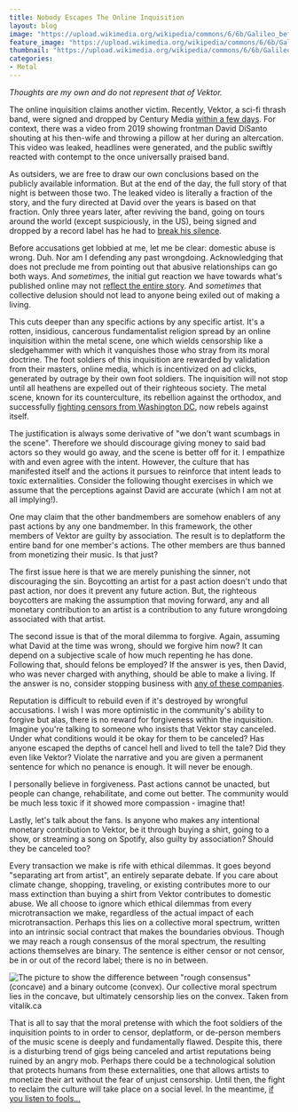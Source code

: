 ```yaml
---
title: Nobody Escapes The Online Inquisition
layout: blog
image: "https://upload.wikimedia.org/wikipedia/commons/6/6b/Galileo_before_the_Holy_Office_-_Joseph-Nicolas_Robert-Fleury%2C_1847.png"
feature_image: "https://upload.wikimedia.org/wikipedia/commons/6/6b/Galileo_before_the_Holy_Office_-_Joseph-Nicolas_Robert-Fleury%2C_1847.png"
thumbnail: "https://upload.wikimedia.org/wikipedia/commons/6/6b/Galileo_before_the_Holy_Office_-_Joseph-Nicolas_Robert-Fleury%2C_1847.png"
categories:
- Metal
---
```

*Thoughts are my own and do not represent that of Vektor.*

The online inquisition claims another victim. Recently, Vektor, a sci-fi thrash band, were signed and dropped by Century Media [within a few days](https://metalinjection.net/news/century-media-signs-drops-vektor-in-the-same-week).  For context, there was a video from 2019 showing frontman David DiSanto shouting at his then-wife and throwing a pillow at her during an altercation. This video was leaked, headlines were generated, and the public swiftly reacted with contempt to the once universally praised band.

As outsiders, we are free to draw our own conclusions based on the publicly available information. But at the end of the day, the full story of that night is between those two. The leaked video is literally a fraction of the story, and the fury directed at David over the years is based on that fraction. Only three years later, after reviving the band, going on tours around the world (except suspiciously, in the US), being signed and dropped by a record label has he had to [break his silence](https://www.youtube.com/watch?v=OS66FIG2WSI&feature=youtu.be).

Before accusations get lobbied at me, let me be clear: domestic abuse is wrong. Duh. Nor am I defending any past wrongdoing. Acknowledging that does not preclude me from pointing out that abusive relationships can go both ways. And _sometimes_, the initial gut reaction we have towards what's published online may not [reflect the entire story](https://en.wikipedia.org/wiki/Depp_v._Heard). And _sometimes_ that collective delusion should not lead to anyone being exiled out of making a living.

This cuts deeper than any specific actions by any specific artist. It's a rotten, insidious, cancerous fundamentalist religion spread by an online inquisition within the metal scene, one which wields censorship like a sledgehammer with which it vanquishes those who stray from its moral doctrine. The foot soldiers of this inquisition are rewarded by validation from their masters, online media, which is incentivized on ad clicks, generated by outrage by their own foot soldiers. The inquisition will not stop until all heathens are expelled out of their righteous society. The metal scene, known for its counterculture, its rebellion against the orthodox, and successfully [fighting censors from Washington DC](https://www.youtube.com/watch?v=vKRwls1kJUw), now rebels against itself.

The justification is always some derivative of "we don't want scumbags in the scene". Therefore we should discourage giving money to said bad actors so they would go away, and the scene is better off for it. I empathize with and even agree with the intent. However, the culture that has manifested itself and the actions it pursues to reinforce that intent leads to toxic externalities. Consider the following thought exercises in which we assume that the perceptions against David are accurate (which I am not at all implying!).

One may claim that the other bandmembers are somehow enablers of any past actions by any one bandmember. In this framework, the other members of Vektor are guilty by association. The result is to deplatform the entire band for one member's actions. The other members are thus banned from monetizing their music. Is that just?

The first issue here is that we are merely punishing the sinner, not discouraging the sin. Boycotting an artist for a past action doesn't undo that past action, nor does it prevent any future action. But, the righteous boycotters are making the assumption that moving forward, any and all monetary contribution to an artist is a contribution to any future wrongdoing associated with that artist.

The second issue is that of the moral dilemma to forgive. Again, assuming what David at the time was wrong, should we forgive him now? It can depend on a subjective scale of how much repenting he has done. Following that, should felons be employed? If the answer is yes, then David, who was never charged with anything, should be able to make a living. If the answer is no, consider stopping business with [any of these companies](https://www.careeraddict.com/companies-hire-felons). 

Reputation is difficult to rebuild even if it's destroyed by wrongful accusations. I wish I was more optimistic in the community's ability to forgive but alas, there is no reward for forgiveness within the inquisition. Imagine you're talking to someone who insists that Vektor stay canceled. Under what conditions would it be okay for them to be canceled? Has anyone escaped the depths of cancel hell and lived to tell the tale? Did they even like Vektor? Violate the narrative and you are given a permanent sentence for which no penance is enough. It will never be enough.

I personally believe in forgiveness. Past actions cannot be unacted, but people can change, rehabilitate, and come out better. The community would be much less toxic if it showed more compassion - imagine that!

Lastly, let's talk about the fans. Is anyone who makes any intentional monetary contribution to Vektor, be it through buying a shirt, going to a show, or streaming a song on Spotify, also guilty by association? Should they be canceled too? 

Every transaction we make is rife with ethical dilemmas. It goes beyond "separating art from artist", an entirely separate debate. If you care about climate change, shopping, traveling, or existing contributes more to our mass extinction than buying a shirt from Vektor contributes to domestic abuse. We all choose to ignore which ethical dilemmas from every microtransaction we make, regardless of the actual impact of each microtransaction. Perhaps this lies on a collective moral spectrum, written into an intrinsic social contract that makes the boundaries obvious. Though we may reach a rough consensus of the moral spectrum, the resulting actions themselves are binary. The sentence is either censor or not censor, be in or out of the record label; there is no in between.

![The picture to show the difference between "rough consensus" (concave) and a binary outcome (convex). Our collective moral spectrum lies in the concave, but ultimately censorship lies on the convex. Taken from vitalik.ca](https://vitalik.ca/images/daos/convex1.png)

That is all to say that the moral pretense with which the foot soldiers of the inquisition points to in order to censor, deplatform, or de-person members of the music scene is deeply and fundamentally flawed. Despite this, there is a disturbing trend of gigs being canceled and artist reputations being ruined by an angry mob. Perhaps there could be a technological solution that protects humans from these externalities, one that allows artists to monetize their art without the fear of unjust censorship. Until then, the fight to reclaim the culture will take place on a social level. In the meantime, [if you listen to fools...](https://www.youtube.com/watch?v=AkvHFBC35Oc)